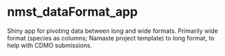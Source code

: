 # nmst_dataFormat_app
Shiny app for pivoting data between long and wide formats. Primarily wide format (species as columns; Namaste project template) to long format, to help with CDMO submissions.
